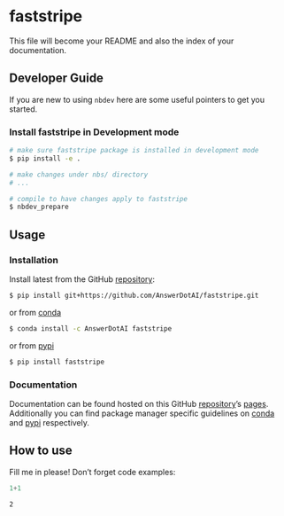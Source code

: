 # faststripe


<!-- WARNING: THIS FILE WAS AUTOGENERATED! DO NOT EDIT! -->

This file will become your README and also the index of your
documentation.

## Developer Guide

If you are new to using `nbdev` here are some useful pointers to get you
started.

### Install faststripe in Development mode

``` sh
# make sure faststripe package is installed in development mode
$ pip install -e .

# make changes under nbs/ directory
# ...

# compile to have changes apply to faststripe
$ nbdev_prepare
```

## Usage

### Installation

Install latest from the GitHub
[repository](https://github.com/AnswerDotAI/faststripe):

``` sh
$ pip install git+https://github.com/AnswerDotAI/faststripe.git
```

or from [conda](https://anaconda.org/AnswerDotAI/faststripe)

``` sh
$ conda install -c AnswerDotAI faststripe
```

or from [pypi](https://pypi.org/project/faststripe/)

``` sh
$ pip install faststripe
```

### Documentation

Documentation can be found hosted on this GitHub
[repository](https://github.com/AnswerDotAI/faststripe)’s
[pages](https://AnswerDotAI.github.io/faststripe/). Additionally you can
find package manager specific guidelines on
[conda](https://anaconda.org/AnswerDotAI/faststripe) and
[pypi](https://pypi.org/project/faststripe/) respectively.

## How to use

Fill me in please! Don’t forget code examples:

``` python
1+1
```

    2
